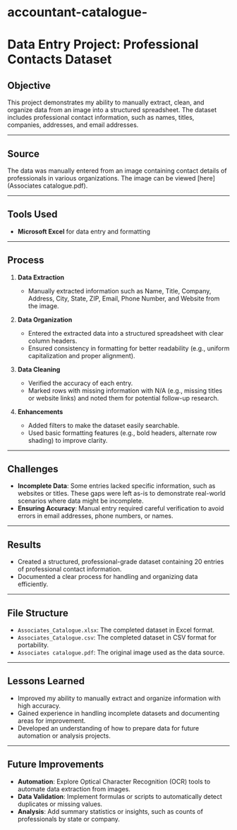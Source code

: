 # accountant-catalogue-
# Data Entry Project: Professional Contacts Dataset

## Objective
This project demonstrates my ability to manually extract, clean, and organize data from an image into a structured spreadsheet. The dataset includes professional contact information, such as names, titles, companies, addresses, and email addresses.

---

## Source
The data was manually entered from an image containing contact details of professionals in various organizations. The image can be viewed [here](Associates catalogue.pdf).

---

## Tools Used
- **Microsoft Excel** for data entry and formatting

---

## Process
1. **Data Extraction**
   - Manually extracted information such as Name, Title, Company, Address, City, State, ZIP, Email, Phone Number, and Website from the image.

2. **Data Organization**
   - Entered the extracted data into a structured spreadsheet with clear column headers.
   - Ensured consistency in formatting for better readability (e.g., uniform capitalization and proper alignment).

3. **Data Cleaning**
   - Verified the accuracy of each entry.
   - Marked rows with missing information with N/A (e.g., missing titles or website links) and noted them for potential follow-up research.

4. **Enhancements**
   - Added filters to make the dataset easily searchable.
   - Used basic formatting features (e.g., bold headers, alternate row shading) to improve clarity.

---

## Challenges
- **Incomplete Data**: Some entries lacked specific information, such as websites or titles. These gaps were left as-is to demonstrate real-world scenarios where data might be incomplete.
- **Ensuring Accuracy**: Manual entry required careful verification to avoid errors in email addresses, phone numbers, or names.

---

## Results
- Created a structured, professional-grade dataset containing 20 entries of professional contact information.
- Documented a clear process for handling and organizing data efficiently.

---

## File Structure
- `Associates_Catalogue.xlsx`: The completed dataset in Excel format.
- `Associates_Catalogue.csv`: The completed dataset in CSV format for portability.
- `Associates catalogue.pdf`: The original image used as the data source.

---

## Lessons Learned
- Improved my ability to manually extract and organize information with high accuracy.
- Gained experience in handling incomplete datasets and documenting areas for improvement.
- Developed an understanding of how to prepare data for future automation or analysis projects.

---

## Future Improvements
- **Automation**: Explore Optical Character Recognition (OCR) tools to automate data extraction from images.
- **Data Validation**: Implement formulas or scripts to automatically detect duplicates or missing values.
- **Analysis**: Add summary statistics or insights, such as counts of professionals by state or company.

